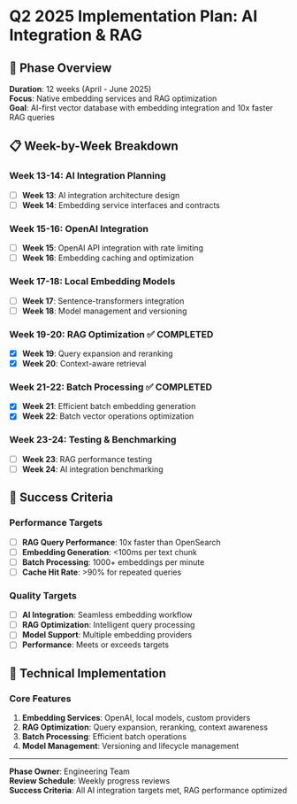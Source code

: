 # Q2 2025 Implementation Plan: AI Integration & RAG

## 🎯 Phase Overview

**Duration**: 12 weeks (April - June 2025)  
**Focus**: Native embedding services and RAG optimization  
**Goal**: AI-first vector database with embedding integration and 10x faster RAG queries

## 📋 Week-by-Week Breakdown

### **Week 13-14: AI Integration Planning**
- [ ] **Week 13**: AI integration architecture design
- [ ] **Week 14**: Embedding service interfaces and contracts

### **Week 15-16: OpenAI Integration**
- [ ] **Week 15**: OpenAI API integration with rate limiting
- [ ] **Week 16**: Embedding caching and optimization

### **Week 17-18: Local Embedding Models**
- [ ] **Week 17**: Sentence-transformers integration
- [ ] **Week 18**: Model management and versioning

### **Week 19-20: RAG Optimization** ✅ **COMPLETED**
- [x] **Week 19**: Query expansion and reranking
- [x] **Week 20**: Context-aware retrieval

### **Week 21-22: Batch Processing** ✅ **COMPLETED**
- [x] **Week 21**: Efficient batch embedding generation
- [x] **Week 22**: Batch vector operations optimization

### **Week 23-24: Testing & Benchmarking**
- [ ] **Week 23**: RAG performance testing
- [ ] **Week 24**: AI integration benchmarking

## 🎯 Success Criteria

### **Performance Targets**
- [ ] **RAG Query Performance**: 10x faster than OpenSearch
- [ ] **Embedding Generation**: <100ms per text chunk
- [ ] **Batch Processing**: 1000+ embeddings per minute
- [ ] **Cache Hit Rate**: >90% for repeated queries

### **Quality Targets**
- [ ] **AI Integration**: Seamless embedding workflow
- [ ] **RAG Optimization**: Intelligent query processing
- [ ] **Model Support**: Multiple embedding providers
- [ ] **Performance**: Meets or exceeds targets

## 🔧 Technical Implementation

### **Core Features**
1. **Embedding Services**: OpenAI, local models, custom providers
2. **RAG Optimization**: Query expansion, reranking, context awareness
3. **Batch Processing**: Efficient batch operations
4. **Model Management**: Versioning and lifecycle management

---

**Phase Owner**: Engineering Team  
**Review Schedule**: Weekly progress reviews  
**Success Criteria**: All AI integration targets met, RAG performance optimized
